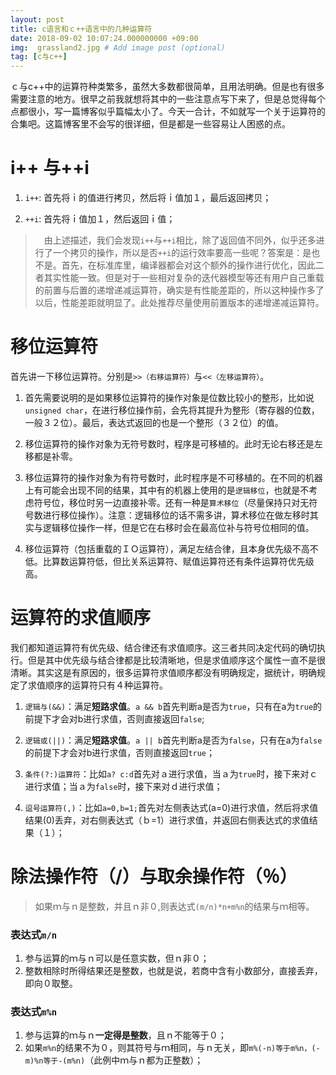 ```yaml
---
layout: post
title: c语言和ｃ++语言中的几种运算符
date: 2018-09-02 10:07:24.000000000 +09:00
img:  grassland2.jpg # Add image post (optional)
tag: [c与c++]
---
```


ｃ与c++中的运算符种类繁多，虽然大多数都很简单，且用法明确。但是也有很多需要注意的地方。很早之前我就想将其中的一些注意点写下来了，但是总觉得每个点都很小，写一篇博客似乎篇幅太小了。今天一合计，不如就写一个关于运算符的合集吧。这篇博客里不会写的很详细，但是都是一些容易让人困惑的点。

# i++ 与++i
1. `i++`: 首先将ｉ的值进行拷贝，然后将ｉ值加１，最后返回拷贝；

2. `++i`: 首先将ｉ值加１，然后返回ｉ值；

>　由上述描述，我们会发现`i++`与`++i`相比，除了返回值不同外，似乎还多进行了一个拷贝的操作，所以是否`++i`的运行效率要高一些呢？答案是：是也不是。首先，在标准库里，编译器都会对这个额外的操作进行优化，因此二者其实性能一致。但是对于一些相对复杂的迭代器模型等还有用户自己重载的前置与后置的递增递减运算符，确实是有性能差距的，所以这种操作多了以后，性能差距就明显了。此处推荐尽量使用前置版本的递增递减运算符。 

# 移位运算符
首先讲一下移位运算符。分别是`>>（右移运算符）`与`<<（左移运算符）`。
1. 首先需要说明的是如果移位运算符的操作对象是位数比较小的整形，比如说`unsigned char`，在进行移位操作前，会先将其提升为整形（寄存器的位数，一般３２位）。最后，表达式返回的也是一个整形（３２位）的值。

2. 移位运算符的操作对象为无符号数时，程序是可移植的。此时无论右移还是左移都是补零。

3. 移位运算符的操作对象为有符号数时，此时程序是不可移植的。在不同的机器上有可能会出现不同的结果，其中有的机器上使用的是`逻辑移位`，也就是不考虑符号位，移位时另一边直接补零。还有一种是`算术移位`（尽量保持只对无符号数进行移位操作）。注意：逻辑移位的话不需多讲，算术移位在做左移时其实与逻辑移位操作一样，但是它在右移时会在最高位补与符号位相同的值。

4. 移位运算符（包括重载的ＩＯ运算符），满足左结合律，且本身优先级不高不低。比算数运算符低，但比关系运算符、赋值运算符还有条件运算符优先级高。

# 运算符的求值顺序
我们都知道运算符有优先级、结合律还有求值顺序。这三者共同决定代码的确切执行。但是其中优先级与结合律都是比较清晰地，但是求值顺序这个属性一直不是很清晰。其实这是有原因的，很多运算符求值顺序都没有明确规定，据统计，明确规定了求值顺序的运算符只有４种运算符。
1. `逻辑与(&&)`：满足**短路求值**。`a && b`首先判断a是否为`true`，只有在a为`true`的前提下才会对b进行求值，否则直接返回`false`;

2. `逻辑或(||)`：满足**短路求值**。`a || b`首先判断a是否为`false`，只有在a为`false`的前提下才会对b进行求值，否则直接返回`true`；

3. `条件(?:)运算符`：比如`a? c:d`首先对ａ进行求值，当ａ为`true`时，接下来对ｃ进行求值；当ａ为`false`时，接下来对ｄ进行求值；

4. `逗号运算符(,)`：比如`a=0,b=1;`首先对左侧表达式(a=0)进行求值，然后将求值结果(0)丢弃，对右侧表达式（ｂ=1）进行求值，并返回右侧表达式的求值结果（１）；

# 除法操作符（/）与取余操作符（％）
> 如果ｍ与ｎ是整数，并且ｎ非０,则表达式`(m/n)*n+m%n`的结果与ｍ相等。

### 表达式`m/n`
1. 参与运算的ｍ与ｎ可以是任意实数，但ｎ非０；
2. 整数相除时所得结果还是整数，也就是说，若商中含有小数部分，直接丢弃，即向０取整。

### 表达式`m%n`
1. 参与运算的ｍ与ｎ**一定得是整数**，且ｎ不能等于０；
2. 如果`m%n`的结果不为０，则其符号与ｍ相同，与ｎ无关，即`m%(-n)等于m%n，(-m)%n等于-(m%n)`（此例中ｍ与ｎ都为正整数）；


